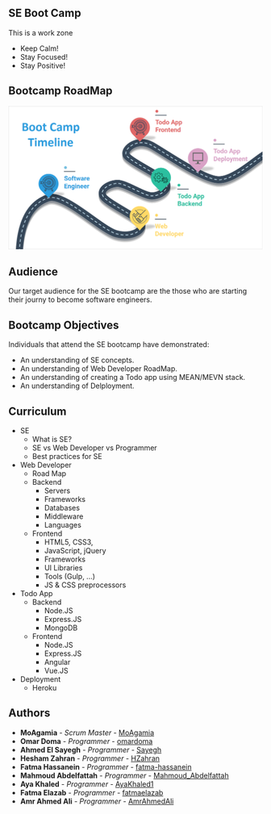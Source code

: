 ## SE Boot Camp
This is a work zone
* Keep Calm!
* Stay Focused!
* Stay Positive!

## Bootcamp RoadMap
![Bootcamp RoadMap](https://raw.githubusercontent.com/MoAgamia/SE-Boot-Camp/master/Bootcamp-Slides/Bootcamp-Assests/SE-Bootcamp-RoadMap.PNG "Bootcamp RoadMap")

## Audience
Our target audience for the SE bootcamp are the those who are starting their journy to become software engineers. 

## Bootcamp Objectives
Individuals that attend the SE bootcamp have demonstrated:
* An understanding of SE concepts. 
* An understanding of Web Developer RoadMap.
* An understanding of creating a Todo app using MEAN/MEVN stack.
* An understanding of Delployment.

## Curriculum
* SE
  * What is SE?
  * SE vs Web Developer vs Programmer
  * Best practices for SE
* Web Developer 
  * Road Map
  * Backend
    * Servers
    * Frameworks
    * Databases
    * Middleware
    * Languages
  * Frontend
    * HTML5, CSS3, 
    * JavaScript, jQuery
    * Frameworks
    * UI Libraries
    * Tools (Gulp, ...)
    * JS & CSS preprocessors
* Todo App
    * Backend
        * Node.JS
        * Express.JS
        * MongoDB
    * Frontend
        * Node.JS
        * Express.JS
        * Angular
        * Vue.JS
* Deployment
    * Heroku  

## Authors

* **MoAgamia** - *Scrum Master* - [MoAgamia](https://github.com/MoAgamia)
* **Omar Doma** - *Programmer* - [omardoma](https://github.com/omardoma)
* **Ahmed El Sayegh** - *Programmer* - [Sayegh](https://github.com/Sayegh7)
* **Hesham Zahran** - *Programmer* - [HZahran](https://github.com/HZahran)
* **Fatma Hassanein** - *Programmer* - [fatma-hassanein](https://github.com/fatma-hassanein)
* **Mahmoud Abdelfattah** - *Programmer* - [Mahmoud_Abdelfattah](https://github.com/abdelfattah10)
* **Aya Khaled** - *Programmer* - [AyaKhaled1](https://github.com/AyaKhaled1)
* **Fatma Elazab** - *Programmer* - [fatmaelazab](https://github.com/fatmaelazab)
* **Amr Ahmed Ali** - *Programmer* - [AmrAhmedAli](https://github.com/AmrAhmedAli)


